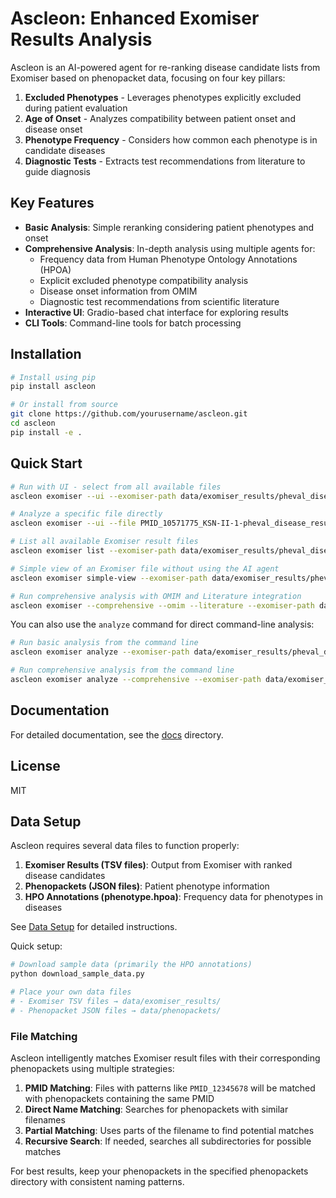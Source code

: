 # Ascleon: Enhanced Exomiser Results Analysis

Ascleon is an AI-powered agent for re-ranking disease candidate lists from Exomiser based on phenopacket data, focusing on four key pillars:

1. **Excluded Phenotypes** - Leverages phenotypes explicitly excluded during patient evaluation
2. **Age of Onset** - Analyzes compatibility between patient onset and disease onset
3. **Phenotype Frequency** - Considers how common each phenotype is in candidate diseases
4. **Diagnostic Tests** - Extracts test recommendations from literature to guide diagnosis

## Key Features

- **Basic Analysis**: Simple reranking considering patient phenotypes and onset
- **Comprehensive Analysis**: In-depth analysis using multiple agents for:
  - Frequency data from Human Phenotype Ontology Annotations (HPOA)
  - Explicit excluded phenotype compatibility analysis
  - Disease onset information from OMIM
  - Diagnostic test recommendations from scientific literature
- **Interactive UI**: Gradio-based chat interface for exploring results
- **CLI Tools**: Command-line tools for batch processing

## Installation

```bash
# Install using pip
pip install ascleon

# Or install from source
git clone https://github.com/yourusername/ascleon.git
cd ascleon
pip install -e .
```

## Quick Start

```bash
# Run with UI - select from all available files
ascleon exomiser --ui --exomiser-path data/exomiser_results/pheval_disease_results --phenopackets-path data/phenopackets

# Analyze a specific file directly
ascleon exomiser --ui --file PMID_10571775_KSN-II-1-pheval_disease_result.tsv --exomiser-path data/exomiser_results/pheval_disease_results --phenopackets-path data/phenopackets

# List all available Exomiser result files
ascleon exomiser list --exomiser-path data/exomiser_results/pheval_disease_results

# Simple view of an Exomiser file without using the AI agent
ascleon exomiser simple-view --exomiser-path data/exomiser_results/pheval_disease_results PMID_10571775_KSN-II-1-pheval_disease_result.tsv

# Run comprehensive analysis with OMIM and Literature integration
ascleon exomiser --comprehensive --omim --literature --exomiser-path data/exomiser_results/pheval_disease_results --phenopackets-path data/phenopackets --ui
```

You can also use the `analyze` command for direct command-line analysis:

```bash
# Run basic analysis from the command line
ascleon exomiser analyze --exomiser-path data/exomiser_results/pheval_disease_results --phenopackets-path data/phenopackets PMID_10571775_KSN-II-1-pheval_disease_result.tsv

# Run comprehensive analysis from the command line
ascleon exomiser analyze --comprehensive --exomiser-path data/exomiser_results/pheval_disease_results --phenopackets-path data/phenopackets PMID_10571775_KSN-II-1-pheval_disease_result.tsv
```

## Documentation

For detailed documentation, see the [docs](docs/) directory.

## License

MIT

## Data Setup

Ascleon requires several data files to function properly:

1. **Exomiser Results (TSV files)**: Output from Exomiser with ranked disease candidates
2. **Phenopackets (JSON files)**: Patient phenotype information
3. **HPO Annotations (phenotype.hpoa)**: Frequency data for phenotypes in diseases

See [Data Setup](docs/data-setup.md) for detailed instructions.

Quick setup:
```bash
# Download sample data (primarily the HPO annotations)
python download_sample_data.py

# Place your own data files
# - Exomiser TSV files → data/exomiser_results/
# - Phenopacket JSON files → data/phenopackets/
```

### File Matching

Ascleon intelligently matches Exomiser result files with their corresponding phenopackets using multiple strategies:

1. **PMID Matching**: Files with patterns like `PMID_12345678` will be matched with phenopackets containing the same PMID
2. **Direct Name Matching**: Searches for phenopackets with similar filenames
3. **Partial Matching**: Uses parts of the filename to find potential matches
4. **Recursive Search**: If needed, searches all subdirectories for possible matches

For best results, keep your phenopackets in the specified phenopackets directory with consistent naming patterns.
